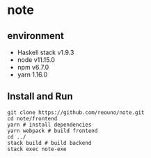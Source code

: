 # note

## environment

- Haskell stack v1.9.3
- node v11.15.0
- npm v6.7.0
- yarn 1.16.0


## Install and Run

```
git clone https://github.com/reouno/note.git
cd note/frontend
yarn # install dependencies
yarn webpack # build frontend
cd ../
stack build # build backend
stack exec note-exe
```
